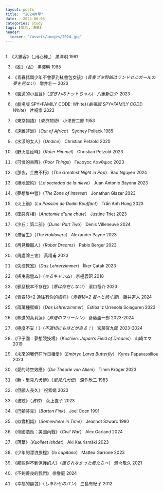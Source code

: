 ```yaml
---
layout: posts
title:  "2024片單"
date:   2024-06-06
categories: study
tags: [電影, 清單]
header: 
  teaser: "/assets/images/2024.jpg"
---
```

<br>
1.  《大鑣客》（_用心棒_） 黒澤明 1961
  
3.  《亂》（_乱_） 黒澤明 1985
  
5.  《青春豬頭少年不會夢到紅書包女孩》（_青春ブタ野郎はランドセルガールの夢を見ない_） 増井壮一 2023
  
7.  《窗邊的小荳荳》（_窓ぎわのトットちゃん_） 八鍬新之介 2023
  
9.  《劇場版 SPY×FAMILY CODE: White》（_劇場版 SPY×FAMILY CODE: White_） 片桐崇 2023
  
11.  《東京物語》（_東京物語_） 小津安二郎 1953
  
13.  《遠離非洲》（_Out of Africa_） Sydney Pollack 1985
  
15.  《水漾的女人》（_Undine_） Christian Petzold 2020
  
17.  《野火蔓延時》（_Roter Himmel_） Christian Petzold 2023
  
19.  《可憐的東西》（_Poor Things_） Γιώργος Λάνθιμος 2023
  
21.  《那夜，金曲不朽》（_The Greatest Night in Pop_） Bao Nguyen 2024
  
23.  《絕地盟約》（_La sociedad de la nieve_） Juan Antonio Bayona 2023
  
25.  《夢想集中營》（_The Zone of Interest_） Jonathan Glazer 2023
  
27.  《火上鍋》（_La Passion de Dodin Bouffant_） Trần Anh Hùng 2023
  
29.  《墜惡真相》（_Anatomie d'une chute_） Justine Triet 2023
  
31.  《沙丘：第二部》（_Dune: Part Two_） Denis Villeneuve 2024
  
33.  《滯留生》（_The Holdovers_） Alexander Payne 2023
  
35.  《再見機器人》（_Robot Dreams_） Pablo Berger 2023
  
37.  《周處除三害》 黃精甫 2023
  
39.  《失控教室》（_Das Lehrerzimmer_） İlker Çatak 2023
  
41.  《搖曳露營△》（_ゆるキャン△_） 京極義昭 2018
  
43.  《邪惡根本不存在》（_悪は存在しない_） 濱口竜介 2023
  
45.  《青春18×2 通往有你的旅程》（_青春18×2 君へと続く道_） 藤井道人 2024
  
47.  《兩萬種蜜蜂》（_Das Lehrerzimmer_） Estibaliz Urresola Solaguren 2023
  
49.  《葬送的芙莉蓮》（_葬送のフリーレン_） 斎藤圭一郎 2023-2024
  
51.  《極度不妥！》（_不適切にもほどがある！_） 宮藤官九郎 2023-2024
  
53.  《甲子園：夢想競技場》（_Koshien: Japan’s Field of Dreams_） 山崎エマ 2019
  
55.  《未來的我們在昨日相愛》（_Embryo Larva Butterfly_） Kyros Papavassiliou 2023
  
57.  《愛的時空效應》（_Die Theorie von Allem_） Timm Kröger 2023
  
59.  《新・里見八犬傳》（_里見八犬伝_） 深作欣二 1983
  
61.  《但願人長久》 祝紫嫣 2023
  
63.  《波紋》（_波紋_） 荻上直子 2023
  
65.  《巴頓芬克》（_Barton Fink_） Joel Coen 1991
  
67.  《似曾相識》（_Somewhere in Time_） Jeannot Szwarc 1980
  
69.  《帝國浩劫：美國內戰》（_Civil War_） Alex Garland 2024
  
71.  《落葉》（_Kuolleet lehdet_） Aki Kaurismäki 2023
  
73.  《少年的漂浪旅程》（_Io capitano_） Matteo Garrone 2023
  
75.  《那些得不到保護的人》（_護られなかった者たちへ_） 瀬々敬久 2021

75.  《不夠善良的我們》 徐譽庭 2024

75.  《幸福的麵包》（_しあわせのパン_） 三島有紀子 2012